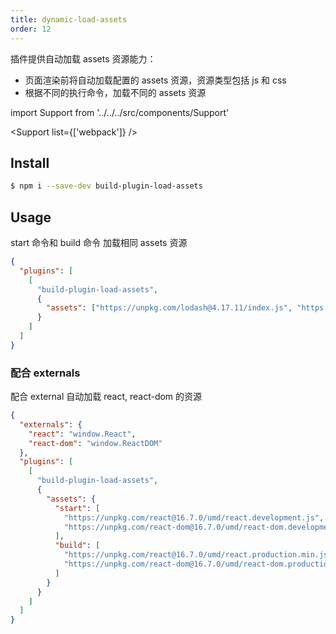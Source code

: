 ```yaml
---
title: dynamic-load-assets
order: 12
---
```


插件提供自动加载 assets 资源能力：

- 页面渲染前将自动加载配置的 assets 资源，资源类型包括 js 和 css
- 根据不同的执行命令，加载不同的 assets 资源

import Support from '../../../src/components/Support'

<Support list={['webpack']} />

## Install

```bash
$ npm i --save-dev build-plugin-load-assets
```

## Usage

start 命令和 build 命令 加载相同 assets 资源

```json
{
  "plugins": [
    [
      "build-plugin-load-assets",
      {
        "assets": ["https://unpkg.com/lodash@4.17.11/index.js", "https://url/global.css"]
      }
    ]
  ]
}
```

### 配合 externals

配合 external 自动加载 react, react-dom 的资源

```json
{
  "externals": {
    "react": "window.React",
    "react-dom": "window.ReactDOM"
  },
  "plugins": [
    [
      "build-plugin-load-assets",
      {
        "assets": {
          "start": [
            "https://unpkg.com/react@16.7.0/umd/react.development.js",
            "https://unpkg.com/react-dom@16.7.0/umd/react-dom.development.js"
          ],
          "build": [
            "https://unpkg.com/react@16.7.0/umd/react.production.min.js",
            "https://unpkg.com/react-dom@16.7.0/umd/react-dom.production.min.js"
          ]
        }
      }
    ]
  ]
}
```
